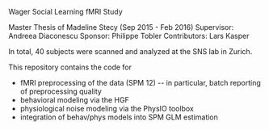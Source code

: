 Wager Social Learning fMRI Study

Master Thesis of Madeline Stecy (Sep 2015 - Feb 2016)
Supervisor: Andreea Diaconescu
Sponsor: Philippe Tobler
Contributors: Lars Kasper

In total, 40 subjects were scanned and analyzed at the SNS lab in Zurich.

This repository contains the code for
- fMRI preprocessing of the data (SPM 12)
-- in particular, batch reporting of preprocessing quality
- behavioral modeling via the HGF
- physiological noise modeling via the PhysIO toolbox
- integration of behav/phys models into SPM GLM estimation